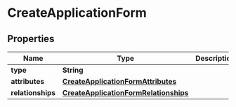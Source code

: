 # CreateApplicationForm

## Properties
Name | Type | Description | Notes
------------ | ------------- | ------------- | -------------
**type** | **String** |  | 
**attributes** | [**CreateApplicationFormAttributes**](CreateApplicationFormAttributes.md) |  |  [optional]
**relationships** | [**CreateApplicationFormRelationships**](CreateApplicationFormRelationships.md) |  |  [optional]
